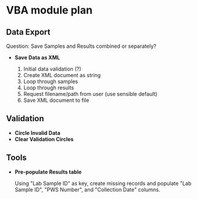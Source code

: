 # VBA module plan

## Data Export

Question: Save Samples and Results combined or separately?

* **Save Data as XML**

    1. Initial data validation (?)
    1. Create XML document as string
    1. Loop through samples
    1. Loop through results
    1. Request filename/path from user (use sensible default)
    1. Save XML document to file

## Validation

* **Circle Invalid Data**
* **Clear Validation Circles**

## Tools

* **Pre-populate Results table**

    Using "Lab Sample ID" as key, create missing records and populate "Lab Sample ID", "PWS Number", and "Collection Date" columns.
